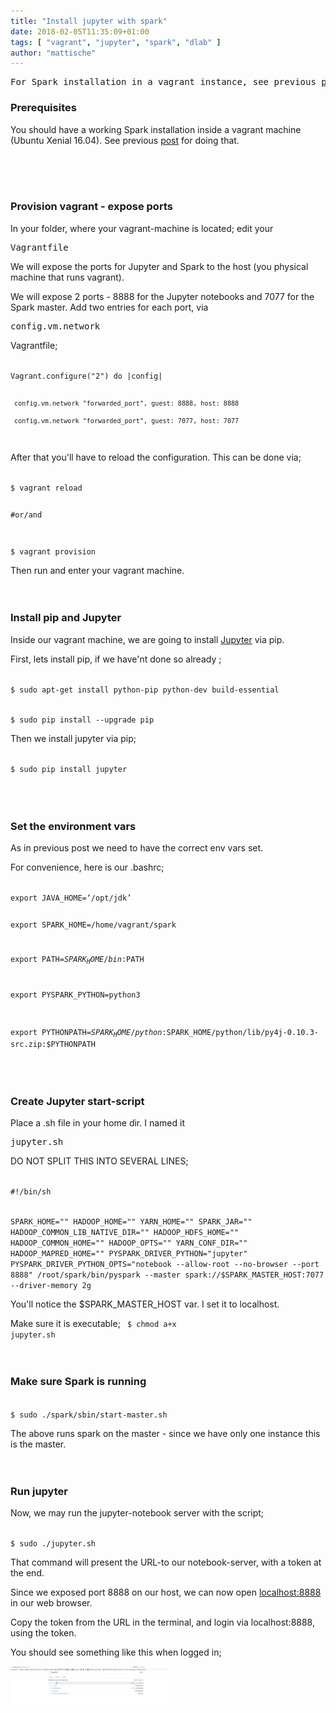 ```yaml
---
title: "Install jupyter with spark"
date: 2018-02-05T11:35:09+01:00
tags: [ "vagrant", "jupyter", "spark", "dlab" ]
author: "mattische"
---
```


<pre>
For Spark installation in a vagrant instance, see previous <a href="https://mattische.github.io/blog/post/spark_installation_vagrant/">post</a>.
</pre>


### Prerequisites
You should have a working Spark installation inside a vagrant machine (Ubuntu Xenial 16.04).
See previous <a href="https://mattische.github.io/blog/post/spark_installation_vagrant/">post</a> for doing that.

<br><br><br>

### Provision vagrant - expose ports
In your folder, where your vagrant-machine is located; edit your <pre>Vagrantfile</pre>

We will expose the ports for Jupyter and Spark to the host (you physical machine that runs vagrant).

We will expose 2 ports - 8888 for the Jupyter notebooks and 7077 for the Spark master.
Add two entries for each port, via <pre>config.vm.network </pre> 

Vagrantfile;

<code class="bash">
Vagrant.configure("2") do |config|

     config.vm.network "forwarded_port", guest: 8888, host: 8888

     config.vm.network "forwarded_port", guest: 7077, host: 7077
</code>

After that you'll have to reload the configuration. This can be done via;

<code class="bash">
$ vagrant reload

#or/and

$ vagrant provision
</code>

Then run and enter your vagrant machine.
<br><br><br>



### Install pip and Jupyter
Inside our vagrant machine, we are going to install <a href="http://jupyter.org/">Jupyter</a> via pip.

First, lets install pip, if we have'nt done so already ;

<code class="bash">
$ sudo apt-get install python-pip python-dev build-essential 

$ sudo pip install --upgrade pip 
</code>

Then we install jupyter via pip;

<code class="bash">
$ sudo pip install jupyter
</code>
<br><br><br>


### Set the environment vars
As in previous post we need to have the correct env vars set.

For convenience, here is our .bashrc;

<code class="bash">
export JAVA_HOME=‘/opt/jdk’

export SPARK_HOME=/home/vagrant/spark

export PATH=$SPARK_HOME/bin:$PATH

export PYSPARK_PYTHON=python3

export PYTHONPATH=$SPARK_HOME/python:$SPARK_HOME/python/lib/py4j-0.10.3-src.zip:$PYTHONPATH
</code>
<br><br><br>



### Create Jupyter start-script
Place a .sh file in your home dir. 
I named it <pre>jupyter.sh</pre>

DO NOT SPLIT THIS INTO SEVERAL LINES;

<code class="bash">
#!/bin/sh

SPARK_HOME="" HADOOP_HOME="" YARN_HOME="" SPARK_JAR="" HADOOP_COMMON_LIB_NATIVE_DIR="" HADOOP_HDFS_HOME="" HADOOP_COMMON_HOME="" HADOOP_OPTS="" YARN_CONF_DIR="" HADOOP_MAPRED_HOME="" PYSPARK_DRIVER_PYTHON="jupyter" PYSPARK_DRIVER_PYTHON_OPTS="notebook --allow-root --no-browser --port 8888" /root/spark/bin/pyspark --master spark://$SPARK_MASTER_HOST:7077 --driver-memory 2g
</code>


You'll notice the $SPARK_MASTER_HOST var. I set it to localhost.


Make sure it is executable;
<code class="bash">
$ chmod a+x jupyter.sh
</code>
<br><br><br>

### Make sure Spark is running
<code class="bash">
$ sudo ./spark/sbin/start-master.sh
</code>

The above runs spark on the master - since we have only one instance this is the master.
<br><br><br>



### Run jupyter
Now, we may run the jupyter-notebook server with the script;

<code class="bash">
$ sudo ./jupyter.sh
</code>

That command will present the URL-to our notebook-server, with a token at the end. 

Since we exposed port 8888 on our host, we can now open <a href="http://localhost:8888">localhost:8888</a> in our web browser.

Copy the token from the URL in the terminal, and login via localhost:8888, using the token.

You should see something like this when logged in;

<img src="https://raw.githubusercontent.com/mattische/blog/master/static/img/jupyter.PNG" height="50%" width="50%" />
